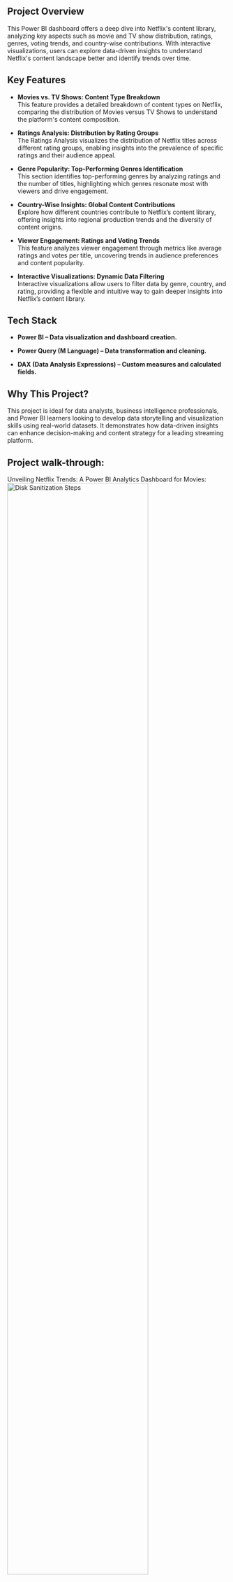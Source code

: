 <h2>Project Overview</h2>
This Power BI dashboard offers a deep dive into Netflix's content library, analyzing key aspects such as movie and TV show distribution, ratings, genres, voting trends, and country-wise contributions. With interactive visualizations, users can explore data-driven insights to understand Netflix's content landscape better and identify trends over time.
<br />


## Key Features

- **Movies vs. TV Shows: Content Type Breakdown**  
This feature provides a detailed breakdown of content types on Netflix, comparing the distribution of Movies versus TV Shows to understand the platform's content composition.

- **Ratings Analysis: Distribution by Rating Groups**  
The Ratings Analysis visualizes the distribution of Netflix titles across different rating groups, enabling insights into the prevalence of specific ratings and their audience appeal.

- **Genre Popularity: Top-Performing Genres Identification**  
This section identifies top-performing genres by analyzing ratings and the number of titles, highlighting which genres resonate most with viewers and drive engagement.

- **Country-Wise Insights: Global Content Contributions**  
Explore how different countries contribute to Netflix’s content library, offering insights into regional production trends and the diversity of content origins.

- **Viewer Engagement: Ratings and Voting Trends**  
This feature analyzes viewer engagement through metrics like average ratings and votes per title, uncovering trends in audience preferences and content popularity.

- **Interactive Visualizations: Dynamic Data Filtering**  
Interactive visualizations allow users to filter data by genre, country, and rating, providing a flexible and intuitive way to gain deeper insights into Netflix’s content library.


<h2>Tech Stack </h2>

- <b>Power BI – Data visualization and dashboard creation.</b>

- <b>Power Query (M Language) – Data transformation and cleaning.</b>

- <b>DAX (Data Analysis Expressions) – Custom measures and calculated fields.</b>


<h2>Why This Project? </h2>

This project is ideal for data analysts, business intelligence professionals, and Power BI learners looking to develop data storytelling and visualization skills using real-world datasets. It demonstrates how data-driven insights can enhance decision-making and content strategy for a leading streaming platform.

<h2>Project walk-through:</h2>

Unveiling Netflix Trends: A Power BI Analytics Dashboard for Movies:<br/>
<img src="https://i.imgur.com/pCgiFnC.png" height="80%" width="80%" alt="Disk Sanitization Steps"/>
<br />
<br />

Unveiling Netflix Trends: A Power BI Analytics Dashboard for TV Shows: <br/>
<img src="https://i.imgur.com/MPkYuL3.png" height="80%" width="80%" alt="Disk Sanitization Steps"/>
<br />
<br />

Unveiling Netflix Trends: A Power BI Analytics Dashboard for "13 Reasons Why" TV Shows:<br/>
<img src="https://i.imgur.com/r9vfkm5.png" height="80%" width="80%" alt="Disk Sanitization Steps"/>
<br />
<br />

Unveiling Netflix Trends: A Power BI Analytics Dashboard for "The Irishman" Movie:<br/>
<img src="https://i.imgur.com/nwTPAy5.png" height="80%" width="80%" alt="Disk Sanitization Steps"/>
<br />
<br />



<!--
 ```diff
- text in red
+ text in green
! text in orange
# text in gray
@@ text in purple (and bold)@@
```
--!>

